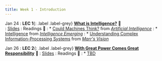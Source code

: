 ```yaml
---
title: Week 1 - Introduction
---
```


Jan 24
: **LEC 1**{: .label .label-grey} **[What is Intelligence?](#)** 🎥  
    : [Slides](#) 
: Readings 📖
: * [Could Machines Think?](https://canvas.harvard.edu/files/14184273/download?download_frd=1) from [_Artificial Intelligence_](https://us.macmillan.com/books/9780374715236/artificialintelligence)
: * [Intelligence](https://canvas.harvard.edu/files/14184275/download?download_frd=1) from [_Intelligence Emerging_](https://mitpress.mit.edu/books/intelligence-emerging) 
: * [Understanding Complex Information-Processing Systems](https://canvas.harvard.edu/files/14205722/download?download_frd=1) from [_Marr's Vision_](https://mitpress.mit.edu/books/vision) 

Jan 26
: **LEC 2**{: .label .label-grey} **[With Great Power Comes Great Responsibility](#)** 🎥 
    : [Slides](#) 
: Readings 📖
: * [TBD](#)
